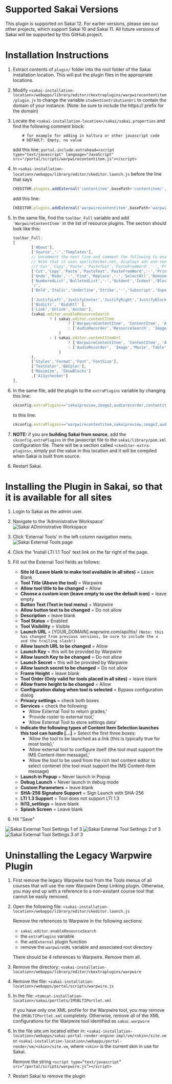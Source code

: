 # Supported Sakai Versions

This plugin is supported on Sakai 12. For earlier versions, please see our other projects, which support Sakai 10 and Sakai 11. All
future versions of Sakai will be supported by this GitHub project.

# Installation Instructions

1. Extract contents of `plugin/` folder into the root folder of the Sakai installation location. This will put the plugin files in the appropriate locations.

1. Modify `<sakai-installation-location>/webapps/library/editor/ckextraplugins/warpwirecontentitem/plugin.js` to change the variable `studentContributionUri` to contain the domain of your instance. (Note: be sure to include the https:// prefix for the domain)

1. Locate the `<sakai-installation-location>/sakai/sakai.properties` and find the following comment block:
    ```# Allows for adding additional code into the header of both the standard and pda portals,
        # for example for adding in kaltura or other javascript code
        # DEFAULT: Empty, no value
    ```
    add this line:
    ```portal.include.extrahead=<script type="text/javascript" language="JavaScript" src="/portal/scripts/warpwirecontentitem.js"></script>```



1. In `<sakai-installation-location>/webapps/library/editor/ckeditor.launch.js` before the line that says
    ```javascript
    CKEDITOR.plugins.addExternal('contentitem',basePath+'contentitem/', 'plugin.js');
    ```
    add this line:
    ```javascript
    CKEDITOR.plugins.addExternal('warpwirecontentitem',basePath+'warpwirecontentitem/', 'plugin.js');
    ```

1. In the same file, find the `toolbar_Full` variable and add `'WarpwireContentItem'` in the list of resource plugins. The section should look like this:
    ```javascript
    toolbar_Full:
    [
    		['About'],
    		['Source','-','Templates'],
    		// Uncomment the next line and comment the following to enable the default spell checker.
    		// Note that it uses spellchecker.net, displays ads and sends content to remote servers without additional setup.
    		//['Cut','Copy','Paste','PasteText','PasteFromWord','-','Print', 'SpellChecker', 'Scayt'],
    		['Cut','Copy','Paste','PasteText','PasteFromWord','-','Print', 'SakaiPreview'],
    		['Undo','Redo','-','Find','Replace','-','SelectAll','RemoveFormat'],
    		['NumberedList','BulletedList','-','Outdent','Indent','Blockquote','CreateDiv'],
    		'/',
    		['Bold','Italic','Underline','Strike','-','Subscript','Superscript'],
    																				['atd-ckeditor'],
    		['JustifyLeft','JustifyCenter','JustifyRight','JustifyBlock'],
    		['BidiLtr', 'BidiRtl' ],
    		['Link','Unlink','Anchor'],
    		(sakai.editor.enableResourceSearch
    				? ( sakai.editor.contentItem
    						? ['WarpwireContentItem', 'ContentItem', 'AudioRecorder','ResourceSearch', 'Image','Movie','Table','HorizontalRule','Smiley','SpecialChar']
    						: ['AudioRecorder','ResourceSearch', 'Image','Movie','Table','HorizontalRule','Smiley','SpecialChar']
    					)
    				: ( sakai.editor.contentItemUrl
    						? ['WarpwireContentItem', 'ContentItem', 'AudioRecorder', 'Image','Movie','Table','HorizontalRule','Smiley','SpecialChar']
    						: ['AudioRecorder', 'Image','Movie','Table','HorizontalRule','Smiley','SpecialChar']
    					)
    		),
    		['Styles','Format','Font','FontSize'],
    		['TextColor','BGColor'],
    		['Maximize', 'ShowBlocks']
    		,['A11ychecker']
    ],
    ```

1. In the same file, add the plugin to the `extraPlugins` variable by changing this line:
    ```javascript
    ckconfig.extraPlugins+="sakaipreview,image2,audiorecorder,contentitem,movieplayer,wordcount,notification,autosave";
    ```
    to this line:
    ```javascript
    ckconfig.extraPlugins+="warpwirecontentitem,sakaipreview,image2,audiorecorder,contentitem,movieplayer,wordcount,notification,autosave";
    ```
1. **NOTE:** if you are **building Sakai from source**, add the `ckconfig.extraPlugins` in the javascript file to the
`sakai/library/pom.xml` configuration file. There will be a section called `<ckeditor-extra-plugins>`, simply put the value in this location and it will be compiled when Sakai is built from source.

1. Restart Sakai.

# Installing the Plugin in Sakai, so that it is available for all sites

1. Login to Sakai as the admin user. 

2. Navigate to the 'Administrative Workspace'
![Sakai ADministrative Workspace](https://github.com/warpwire/plugin-sakai/blob/master/sakai-config-admin-workspace.jpg)

3. Click 'External Tools' in the left column navigation menu. 
![Sakai External Tools page](https://github.com/warpwire/plugin-sakai/blob/master/sakai-config-externaltools.jpg)

4. Click the 'Install LTI 1.1 Tool' text link on the far right of the page. 

5. Fill out the External Tool fields as follows:
    - __Site Id (Leave blank to make tool available in all sites)__ = Leave Blank
    - __Tool Title (Above the tool)__ = Warpwire
    - __Allow tool title to be changed__ = Allow
    - __Choose a custom icon (leave empty to use the default icon)__ = leave empty
    - __Button Text (Text in tool menu)__ = Warpwire
    - __Allow button text to be changed__ = Do not allow
    - __Description__ = leave blank
    - __Tool Status__ = Enabled
    - __Tool Visibility__ = Visible
    - __Launch URL__ = [YOUR_DOMAIN].waprwire.com/api/ltix/ ```(Note: this has changed from previous versions, be sure to include the x and the trailing slash!)```
    - __Allow launch URL to be changed__ = Allow
    - __Launch Key__ = this will be provided by Warpwire
    - __Allow launch Key to be changed__ = Do not allow
    - __Launch Secret__ = this will be provided by Warpwire
    - __Allow launch secret to be changed__ = Do not allow
    - __Frame Height__ = leave blank
    - __Tool Order (Only valid for tools placed in all sites)__ = leave blank
    - __Allow frame height to be changed__ = Allow
    - __Configuration dialog when tool is selected__ = Bypass configuration dialog
    - __Privacy settings__ = check both boxes
    - __Services__ = check the following:
      - 'Allow External Tool to return grades,' 
      - 'Provide roster to external tool,' 
      - 'Allow External Tool to store settings data'
    - __Indicate the following types of Content Item Selection launches this tool can handle [...]__ = Select the first three boxes:
      - 'Allow the tool to be launched as a link (this is typically true for most tools),' 
      - 'Allow external tool to configure itself (the tool must support the IMS Content-Item message),' 
      - 'Allow the tool to be used from the rich text content editor to select contenet (the tool must support the IMS Content-Item message)
    - __Launch in Popup__ = Never launch in Popup
    - __Debug Launch__ = Never launch in debug mode
    - __Custom Parameters__ = leave blank
    - __SHA-256 Signature Support__ = Sign Launch with SHA-256
    - __LTI 1.3 Support__ = Tool does not support LTI 1.3
    - __lti13_settings__ = leave blank
    - __Splash Screen__ = Leave blank
6. Hit "Save"

![Sakai External Tool Settings 1 of 3](https://raw.githubusercontent.com/warpwire/plugin-sakai/master/tool%20settings%201.png)
![Sakai External Tool Settings 2 of 3](https://raw.githubusercontent.com/warpwire/plugin-sakai/master/tool%20settings%202.png)
![Sakai External Tool Settings 3 of 3](https://raw.githubusercontent.com/warpwire/plugin-sakai/master/tool%20settings%203.png)

# Uninstalling the Legacy Warpwire Plugin

1. First remove the legacy Warpwire tool from the Tools menus of all courses that will use the new Warpwire Deep Linking plugin.  Otherwise, you may end up with a reference to a non-existant course tool that cannot be easily removed.

2. Open the following file:
`<sakai-installation-location>/webapps/library/editor/ckeditor.launch.js`

    Remove the references to Warpwire in the following sections:
    - `sakai.editor.enableResourceSearch`
    - the `extraPlugins` variable
    - the `addExternal` plugin function
    - remove the `warpwireURL` variable and associated root directory

    There should be 4 references to Warpwire. Remove them all.


3. Remove the directory:
`<sakai-installation-location>/webapps/library/editor/ckextraplugins/warpwire`

4. Remove the file:
`<sakai-installation-location>/webapps/portal/scripts/warpwire.js`

5. In the file:
    `<tomcat-installation-location>/sakai/portlets/IMSBLTIPortlet.xml`

    If you have only one XML profile for the Warpwire tool, you may remove the `IMSBLTIPortlet.xml` completely.  Otherwise, remove all of the XML configurations for the Warpwire tool identified as `sakai.warpwire`

6. In the file site.vm located either in:
    `<sakai-installation-location>/webapps/sakai-portal-render-engine-impl/vm/<skin>/site.vm` or `<sakai-installation-location>/webapps/portal-render/vm/<skin>/site.vm`, where `<skin>` is the current skin in use for Sakai.

    Remove the string `<script type=“text/javascript” src=“/portal/scripts/warpwire.js”></script>`

7. Restart Sakai to remove the plugin
